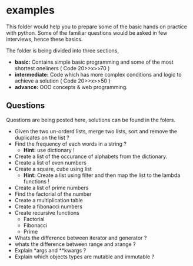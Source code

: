 # examples

This folder would help you to prepare some of the basic hands on practice with python. 
Some of the familiar questions would be asked in few interviews, hence these basics.

The folder is being divided into three sections, 
- **basic:** Contains simple basic programming and some of the most shortest oneliners ( Code 20>>x>>70 )
- **intermediate:** Code which has more complex conditions and logic to achieve a solution ( Code 20>>x>>50 )
- **advance:** OOO concepts & web programming.

## Questions 
Questions are being posted here, solutions can be found in the folers. 

- Given the two un-orderd lists, merge two lists, sort and remove the duplicates on the list ?
- Find the frequency of each words in a string ?
   - **Hint:** use dictionary !
- Create a list of the occurance of alphabets from the dictionary. 
- Create a list of even numbers 
- Create a square, cube using list 
   - **Hint:** Create a list using filter and then map the list to the lambda functions !
- Create a list of prime numbers 
- Find the factorial of the number 
- Create a multiplication table 
- Create a fibonacci numbers 
- Create recursive functions 
  - Factorial
  - Fibonacci
  - Prime
- Whats the difference between iterator and generator ?
- whats the difference between range and xrange ?
- Explain *args and \**kwargs ?
- Explain which objects types are mutable and immutable ?
